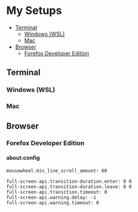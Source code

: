# My Setups

- [Terminal](#terminal)
    - [Windows (WSL)](#windows-wsl)
    - [Mac](#mac)
- [Browser](#browser)
    - [Forefox Developer Edition](forefox-developer-edition)


## Terminal
### Windows (WSL)

### Mac


## Browser
### Forefox Developer Edition
#### about:config
```
mousewheel.min_line_scroll_amount: 60

full-screen-api.transition-duration.enter: 0 0
full-screen-api.transition-duration.leave: 0 0
full-screen-api.transition.timeout: 0
full-screen-api.warning.delay: -1
full-screen-api.warning.timeout: 0
```
